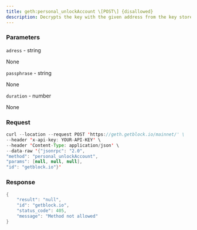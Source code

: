 ```yaml
---
title: geth:personal_unlockAccount \[POST\] {disallowed}
description: Decrypts the key with the given address from the key store.Both passphrase and unlock duration are optional when using theJavaScript console. If the passphrase is not supplied as an argument,the console will prompt for the passphrase interactively.The unencrypted key will be held in memory until the unlock durationexpires. If the unlock duration defaults to 300 seconds. An explicitduration of zero seconds unlocks the key until geth exits.The account can be used with eth_sign and eth_sendTransaction while itis unlocked.
---
```


### Parameters


`adress` - string

None

`passphrase` - string

None

`duration` - number

None

### Request

``` java
curl --location --request POST 'https://geth.getblock.io/mainnet/' \
--header 'x-api-key: YOUR-API-KEY' \
--header 'Content-Type: application/json' \
--data-raw '{"jsonrpc": "2.0",
"method": "personal_unlockAccount",
"params": [null, null, null],
"id": "getblock.io"}'
```

###  Response

``` java
{
    "result": "null",
    "id": "getblock.io",
    "status_code": 405,
    "message": "Method not allowed"
}
```

